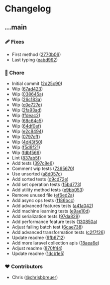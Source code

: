# Changelog


## ...main


### 🩹 Fixes

- First method ([2770b06](https://github.com/stacksjs/ts-starter/commit/2770b06))
- Last typing ([eabd992](https://github.com/stacksjs/ts-starter/commit/eabd992))

### 🏡 Chore

- Initial commit ([2d25c90](https://github.com/stacksjs/ts-starter/commit/2d25c90))
- Wip ([67ad423](https://github.com/stacksjs/ts-starter/commit/67ad423))
- Wip ([038645a](https://github.com/stacksjs/ts-starter/commit/038645a))
- Wip ([26c183a](https://github.com/stacksjs/ts-starter/commit/26c183a))
- Wip ([c0e727e](https://github.com/stacksjs/ts-starter/commit/c0e727e))
- Wip ([2fa93ad](https://github.com/stacksjs/ts-starter/commit/2fa93ad))
- Wip ([ffdeac2](https://github.com/stacksjs/ts-starter/commit/ffdeac2))
- Wip ([68c64c5](https://github.com/stacksjs/ts-starter/commit/68c64c5))
- Wip ([64df0ef](https://github.com/stacksjs/ts-starter/commit/64df0ef))
- Wip ([e2c8494](https://github.com/stacksjs/ts-starter/commit/e2c8494))
- Wip ([0797cff](https://github.com/stacksjs/ts-starter/commit/0797cff))
- Wip ([4d43f50](https://github.com/stacksjs/ts-starter/commit/4d43f50))
- Wip ([f5d8f21](https://github.com/stacksjs/ts-starter/commit/f5d8f21))
- Wip ([fdbf566](https://github.com/stacksjs/ts-starter/commit/fdbf566))
- Lint ([837ab5f](https://github.com/stacksjs/ts-starter/commit/837ab5f))
- Add tests ([397c8e6](https://github.com/stacksjs/ts-starter/commit/397c8e6))
- Comment wip tests ([7365670](https://github.com/stacksjs/ts-starter/commit/7365670))
- Use unsorted ([a8d057c](https://github.com/stacksjs/ts-starter/commit/a8d057c))
- Add sorted tests ([d9cd72e](https://github.com/stacksjs/ts-starter/commit/d9cd72e))
- Add set operation tests ([f5bd773](https://github.com/stacksjs/ts-starter/commit/f5bd773))
- Add utility method tests ([e9bb053](https://github.com/stacksjs/ts-starter/commit/e9bb053))
- Remove unused file ([ef6ed2a](https://github.com/stacksjs/ts-starter/commit/ef6ed2a))
- Add async ops tests ([f186bcc](https://github.com/stacksjs/ts-starter/commit/f186bcc))
- Add advanced features tests ([a41a042](https://github.com/stacksjs/ts-starter/commit/a41a042))
- Add machine learning tests ([e9ae10d](https://github.com/stacksjs/ts-starter/commit/e9ae10d))
- Add serialization tests ([97da829](https://github.com/stacksjs/ts-starter/commit/97da829))
- Add performance feature tests ([130850a](https://github.com/stacksjs/ts-starter/commit/130850a))
- Adjust failing batch test ([6cae738](https://github.com/stacksjs/ts-starter/commit/6cae738))
- Add advanced transformation tests ([c2f7f26](https://github.com/stacksjs/ts-starter/commit/c2f7f26))
- Update readme ([9fb6712](https://github.com/stacksjs/ts-starter/commit/9fb6712))
- Add more laravel collection apis ([18aea6e](https://github.com/stacksjs/ts-starter/commit/18aea6e))
- Adjust readme ([870ff44](https://github.com/stacksjs/ts-starter/commit/870ff44))
- Update readme ([1dcb1e5](https://github.com/stacksjs/ts-starter/commit/1dcb1e5))

### ❤️ Contributors

- Chris ([@chrisbbreuer](http://github.com/chrisbbreuer))

